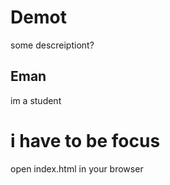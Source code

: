 # Demot

some descreiptiont?

## Eman

im a student

# i have to be focus
open index.html in your browser